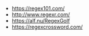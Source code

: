 * https://regex101.com/
* http://www.regexr.com/
* https://alf.nu/RegexGolf
* https://regexcrossword.com/